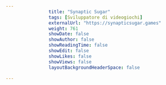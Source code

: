 ```yaml
---
                title: "Synaptic Sugar"
                tags: [Sviluppatore di videogiochi]
                externalUrl: "https://synapticsugar.games"
                weight: 761
                showDate: false
                showAuthor: false
                showReadingTime: false
                showEdit: false
                showLikes: false
                showViews: false
                layoutBackgroundHeaderSpace: false
                
---
```


